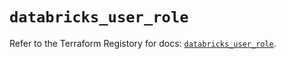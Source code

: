 # `databricks_user_role`

Refer to the Terraform Registory for docs: [`databricks_user_role`](https://registry.terraform.io/providers/databricks/databricks/1.20.0/docs/resources/user_role).
